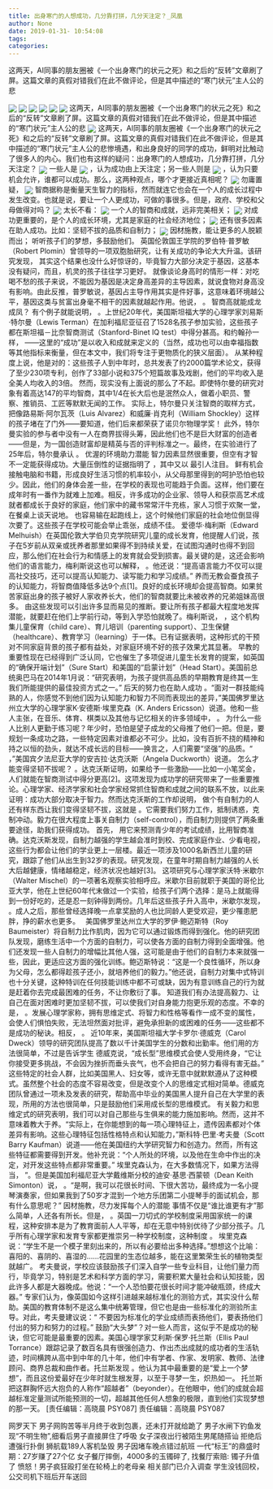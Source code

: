 ```yaml
---
title: 出身寒门的人想成功，几分靠打拼，几分天注定？_凤凰
author: None
date: 2019-01-31- 10:54:08
tags: 
categories: 
---
```

这两天，AI同事的朋友圈被《一个出身寒门的状元之死》和之后的“反转”文章刷了屏。这篇文章的真假对错我们在此不做评论，但是其中描述的“寒门状元”主人公的悲
<!-- more -->
                                
<img align="center" border="0" src="http://p1.ifengimg.com/a/2018_37/b1595fc7af57ef4_size19_w750_h172.gif" />
                                            
<img align="center" border="0" src="http://e0.ifengimg.com/12/2019/0130/EDDE1B3DA63A72A1DECFCFB64022DB4C8A454374_size50_w657_h320.png" />
                                    
<img align="center" border="0" src="http://e0.ifengimg.com/10/2019/0130/92563161F0EB08D8D25B1BD157CB17CF640D4DFE_size63_w960_h635.jpeg" />
                            
<img align="center" border="0" src="http://e0.ifengimg.com/12/2019/0130/382E53708DFBFE4AC6EB9AC664F9BEF4C0F34FFA_size79_w907_h509.jpeg" />
<img align="center" border="0" src="http://e0.ifengimg.com/04/2019/0130/4D989240D5C71A4A0A81D469CA6CE234BCDDDA1E_size64_w960_h642.jpeg" />
<img align="center" border="0" src="http://e0.ifengimg.com/12/2019/0130/7A0321DD9392CBFDB279EA73292A2FAB2DE4A4B6_size33_w640_h432.jpeg" />
这两天，AI同事的朋友圈被《一个出身寒门的状元之死》和之后的“反转”文章刷了屏。这篇文章的真假对错我们在此不做评论，但是其中描述的“寒门状元”主人公的悲
<img align="center" border="0" src="http://e0.ifengimg.com/06/2019/0130/A0EE3BDE06AD6738E9DEC838453D701C025301DF_size51_w514_h720.jpeg" />
这两天，AI同事的朋友圈被《一个出身寒门的状元之死》和之后的“反转”文章刷了屏。这篇文章的真假对错我们在此不做评论，但是其中描述的“寒门状元”主人公的悲惨境遇，和出身良好的同学的成功，鲜明对比触动了很多人的内心。我们也有这样的疑问：出身寒门的人想成功，几分靠打拼，几分天注定？
<img align="center" border="0" src="http://e0.ifengimg.com/11/2019/0130/D39B24FEB7AC26FDC8EB62AADFB74741BC4A9E24_size46_w640_h823.jpeg" />
一些人是
<img align="center" border="0" src="http://p1.ifengimg.com/a/2019_05/c9a7e0a33e4df8f_size290_w600_h448.jpg" />
，认为成功由上天注定；另一些人则是
<img align="center" border="0" src="http://e0.ifengimg.com/10/2019/0130/4B0699ECDEA1027929C3AF1732346D1262E61301_size7_w300_h168.jpeg" />
，认为只要机会允许，谁都可以成功。那么，这两种观点，哪个才更接近真相呢？
<img align="center" border="0" src="http://e0.ifengimg.com/01/2019/0130/8461590AC407F9394451EA5682D2976AA6660CF9_size36_w640_h772.jpeg" />
勿庸置疑，
<img align="center" border="0" src="http://e0.ifengimg.com/04/2019/0130/2929155FE8FCB6E2D04AA73DADBCE38A87FB174D_size237_w960_h655.jpeg" />
智商据称是衡量天生智力的指标，然而就连它也会在一个人的成长过程中发生改变。也就是说，要让一个人更成功，可做的事很多。但是，政府、学校和父母做得对吗？
<img align="center" border="0" src="http://e0.ifengimg.com/07/2019/0130/86725992660976BA66FD27D8F3AB5921930D58C9_size72_w960_h640.jpeg" />
太长不看：
<img align="center" border="0" src="http://p1.ifengimg.com/a/2018_07/93ab89ed585fee1_size55_w1667_h104.jpg" />
一个人的智商和成就，远非完美相关；
<img align="center" border="0" src="http://p2.ifengimg.com/a/2018_48/e3842f2675d1aaa_size76_w372_h494.jpg" />
对成功更重要的，是个人的成长环境，尤其是家庭的社会经济地位；
<img align="center" border="0" src="http://p0.ifengimg.com/a/2018_28/d1f660ebfb76d39_size107_w750_h230.gif" />
还有很多因素在助人成功。比如：坚韧不拔的品质和自制力；
<img align="center" border="0" src="http://p2.ifengimg.com/a/2016/0810/204c433878d5cf9size1_w16_h16.png" />
因材施教，能让更多的人脱颖而出；
听听孩子们的梦想，多鼓励他们。
英国伦敦国王学院的罗伯特·普罗敏（Robert Plomin）曾领导的一项双胞胎研究，让有关成功的争论大大升温。该研究发现，
其实这个结果也没什么好惊讶的，毕竟智力大部分决定于基因，这基本没有疑问，而且，机灵的孩子往往学习更好。
就像谈论身高时的情形一样：对吃喝不愁的孩子来说，不能因为基因是决定身高差异的主导因素，就说食物对身高没有影响。由此反推，普罗敏说，基因占主导作用其实是件好事，这意味着环境越公平，基因这类与贫富出身毫不相干的因素就越起作用。他说，
。
智商高就能成龙成凤？
有个例子就能说明，
。上世纪20年代，美国斯坦福大学的心理学家刘易斯·特尔曼（Lewis Terman）在加利福尼亚征召了1528名孩子参加实验，这些孩子都在斯坦福－比奈智商测试（Stanford-Binet IQ test）中得分甚高。和约翰孙一样，
——这里的“成功”是以收入和成就来定义的（当然，成功也可以由幸福指数等其他指标来衡量，但在本文中，我们将专注于更物质化的狭义层面）。
从某种程度上说，他是对的：这些孩子人到中年时，总共发表了约2000篇学术论文，获得了至少230项专利，创作了33部小说和375个短篇故事及戏剧，他们的平均收入是全美人均收入的3倍。
然而，现实没有上面说的那么了不起。即使特尔曼的研究对象有着高达147的平均智商，其中1/4在长大后也是泯然众人，做着小职员、警察、推销员、工匠等默默无闻的工作。
实际上，特尔曼只关注智商的取样方式，把像路易斯·阿尔瓦茨（Luis Alvarez）和威廉·肖克利（William Shockley）这样的孩子堵在了门外——要知道，他们后来都荣获了诺贝尔物理学奖！
此外，特尔曼实验的参与者中没有一人在商界拔得头筹，因此他们也不是巨大财富的创造者——但是，为一国创造财富却是精英与否的评判标准之一。最终，在实验进行了25年后，特尔曼承认
。
优渥的环境助力潜能
智力因素显然很重要，但空有才智不一定能获得成功。大量压倒性的证据指明了
，其中又以
最引人注目。
鲜有机会接触电脑和书籍，形成良好生活习惯的机率较小，从父母那里得到的呵护恐怕也较少。因此，他们的身体会差一些，在学校的表现也可能趋于负面。这样，他们要在成年时有一番作为就难上加难。相反，许多成功的企业家、领导人和获崇高艺术成就者都成长于良好的家庭，他们家中的藏书常常汗牛充栋，家人习惯于欢聚一堂，在餐桌上谈天说地。
也容易输在起跑线上，这个时候他们家庭的社会地位倒显得次要了。这些孩子在学校可能会举止乖张，成绩不佳。
爱德华·梅利斯（Edward Melhuish）在英国伦敦大学伯贝克学院研究儿童的成长发育，他提醒人们说，孩子在5岁前从双亲或抚养者那里如果得不到持续关爱，在试图沟通时也得不到回应，那么他们在社会行为和情感上的发育就会受到损害。最关键的是，这还会影响他们的语言能力，梅利斯说这也可以解释，
。他还说：“提高语言能力不仅可以提高社交技巧，还可以提高认知能力、读写能力和学习成绩。”
养而无教会蚕食孩子的认知能力，将智商值降低多达9个点[1]。良好的成长环境却会提高智商。如果贫苦家庭出身的孩子被好人家收养长大，他们的智商就要比未被收养的兄弟姐妹高很多。
由这些发现可以引出许多显而易见的推断。要让所有孩子都最大程度地发挥潜能，就要赶在他们上学前行动，等到入学恐怕就晚了。梅利斯说，
，这个机构集儿童保育（child care）、育儿培训（parenting support）、卫生保健（healthcare）、教育学习（learning）于一体。已有证据表明，这种形式的干预对不同家庭背景的孩子都有益处，对家庭环境不好的孩子效果尤其显著。
早教的重要性现在已经得到广泛认同，它也催生了多项促进儿童生长发育的提案，如英国的“确保开端计划”（Sure Start）和美国的“启蒙计划”（Head Start）。美国前总统奥巴马在2014年1月说：“研究表明，为孩子提供高品质的早期教育是终其一生我们所能提供的最佳投资方式之一。”
后天的努力也在助人成功
。“面对一群技能纯熟的人，你感觉不到他们因为认知能力和智力不同而表现出的差异，”美国佛罗里达州立大学的心理学家K·安德斯·埃里克森（K. Anders Ericsson）说道。他和一些人主张，在音乐、体育、棋类以及其他与记忆相关的许多领域中，
。
为什么一些人比别人更勤于练习呢？年少时，恐怕是望子成龙的父母推了他们一把。但是，要规划一条成功之路，一些特定因素对谁都必不可少。比如，没有百折不挠的精神和持之以恒的劲头，就达不成长远的目标——换言之，人们需要“坚强”的品质。“
，”美国宾夕法尼亚大学的安吉拉·达克沃斯（Angela Duckworth）说道。
怎么才能变得坚韧不拔呢？
。达克沃斯证明，如果给予一些激励——比如一小笔奖金，人们就能在智商测试中得分更高[2]。这项发现为成功学的研究带来了一些重要推论。心理学家、经济学家和社会学家经常抓住智商和成就之间的联系不放，以此来证明：成功大部分取决于智力。然而达克沃斯的工作却说明，
做个有自制力的人
还有样东西让我们变得坚韧不拔，这就是
。它需要我们努力工作，抵制诱惑，克制冲动。毅力在很大程度上事关自制力（self-control），而自制力则提供了两条重要途径，助我们获得成功。
首先，
用它来预测青少年的考试成绩，比用智商准确。达克沃斯发现，自制力越强的学生越会准时到校、完成家庭作业、少看电视，这些行为都会让他们的学业更上一层楼。最近一项涉及1000名新西兰儿童的研究，跟踪了他们从出生到32岁的表现。研究发现，在童年时期自制力越强的人长大后越健康，情绪越稳定，经济状况也越好[3]。
这项研究与心理学家沃特·米歇尔（Walter Mischel）的一项著名观察实验相呼应。米歇尔目前就职于美国的哥伦比亚大学，他在上世纪60年代末做过一个实验，给孩子们两个选择：是马上就能得到一份好吃的，还是忍一刻钟得到两份。几年后这些孩子升入高中，米歇尔发现，
。成人之后，那些曾经选择晚一点拿奖励的人也比同龄人更受欢迎，更少罹患肥胖，挣的薪水也更多。
 
美国佛罗里达州立大学的罗伊·鲍迈斯特（Roy Baumeister）将自制力比作肌肉，因为它可以通过锻炼而得到强化。他的研究团队发现，磨练生活中一个方面的自制力，可以使各方面的自制力得到全面增强。他们还发现一些人自制力的增幅比其他人强，这可能是由于他们的自制力本来就强一些，因此，更适应这方面的强化训练。鲍迈斯特说：“这是一个良性循环，所以身为父母，怎么都得趁孩子还小，就培养他们的毅力。”他还说，自制力对集中式特训也十分关键，这种特训在任何技能训练中都不可或缺，因为有意训练自己的行为就是赶着你去完成最困难的任务，不让你敷衍了事。
知道我们有办法提高毅力、让自己在面对困难时更加坚韧不拔，可以使我们对自身能力抱更乐观的态度。不幸的是，
。发展心理学家称，拥有思维定式、将智力和性格等看作一成不变的属性，会使人们惧怕失败，无法坦然面对批评，避免承担新的或困难的任务——这些都不是成功的秘诀。相反，
。
近10年来，美国斯坦福大学卡罗尔·德威克（Carol Dweck）领导的研究团队提高了数以千计美国学生的分数和出勤率。他们用的方法很简单，不过是告诉学生
德威克说，“成长型”思维模式会使人受用终身，“它让你接受更多挑战，不会因为挫折而垂头丧气，也不会把自己的努力看得有害无益。”
这些特定的社会人群，比如美国黑人、妇女等，或许无意中就默默遵从了这种模式。虽然整个社会的态度不容易改变，但是改变个人的思维定式相对简单。德威克团队曾通过一项未及发表的研究，帮助高中毕业的美国黑人提升自己在大学里的表现，所用的方法也很简单，只是鼓励他们采用成长型的思维模式。
有关毅力和思维定式的研究表明，我们可以对自己那些与生俱来的能力施加影响。然而，这并不意味着教大于养。“实际上，在你能想到的每一项心理特征上，遗传因素都对个体差异有影响。这些心理特征包括性格特点和认知能力，”斯科特·巴里·考夫曼（Scott Barry Kaufman）说道——他在美国纽约大学研究智力和创造力。然而，所有这些特征都需要得到开发。他补充说：“个人所处的环境，以及他在生命中作出的决定，对开发这些特点都非常重要。”
埃里克森认为，在大多数情况下，如果方法得当，
”。但是美国加利福尼亚大学戴维斯分校的迪安·基思·西蒙顿（Dean Keith Simonton）说，
。“是啊，我可以花很长时间、下很大苦功，最终成为一名小提琴演奏家，但如果我到了50岁才混到一个地方乐团第二小提琴手的面试机会，那有什么意思呢？”
因材施教，尽力发挥每个人的潜能
事情不仅是“谁比谁更有才”那么简单，人还各有所长。但是，
。英国一刀切式的学校制度采用国家统一的课程，这种安排本是为了教育面前人人平等，却在无意中特别优待了少部分孩子。几乎所有心理学家和发育专家都更推崇另一种学校制度，这种制度
。
埃里克森说：“学生不是一个模子里刻出来的，所以有必要给出多种选择。”想想这个比喻：喜阳的、喜阴的、喜湿的……花园里的生态位越多，能在这里繁荣生长的植物类型就越广。
考夫曼说，学校应该鼓励孩子们深入自学一些专业科目，让他们量力而行，毕竟学习，特别是艺术和科学方面的学习，需要积累大量社会和认知技能，因此许多人都是大器晚成。他说：“一个人恐怕要花很长时间才能冲破瓶颈，终成大器。”
专家们认为，像英国如今这样引进越来越标准化的测验方式，其实没什么帮助。美国的教育体制不是这么集中统筹管理，但它也是由一些标准化的测验所主导。对此，考夫曼建议说：“
不要因为标准化的学业成绩而表扬他们，要表扬他们付出的努力和努力的过程。”
鼓励“大头梦”？对一些人而言，这似乎不是成功的秘诀，但它可能是最重要的因素。美国心理学家艾利斯·保罗·托兰斯（Ellis Paul Torrance）跟踪记录了数百名具有很强创造力、作出杰出成就的成功者的生活轨迹，时间横跨从高中到中年的几十年，他们中有学者、作家、发明家、教师、法律顾问、商界总裁和曲作者。托兰斯发现
。他认为其中最重要的是“爱上一个梦想”，而且这份爱最好在少年时就生根发芽，以至于寻梦一生，炽热如一。
托兰斯把这群胸怀远大抱负的人称作“超越者”（beyonder）。在他眼中，他们的成就会超越标准定量测试所能预测的一切，超越其他任何人想象的极限，直到他们实现梦想的那一天。
                                [责任编辑：高晓晨                                    PSY087]                            
                                责任编辑：高晓晨                                    PSY087                            
                                                            
网罗天下
男子网购苦等半月终于收到包裹，还未打开就给跪了
男子水闸下钓鱼发现“不明生物”,细看后男子直接屏住了呼吸
女子深夜出行被陌生男尾随搭讪 拒绝后遭强行扑倒
狮航载189人客机坠毁 男子因堵车晚点错过航班
一代“标王”的鼎盛时期：27岁赚了27个亿
女子餐厅摔倒，4000多的玉镯碎了, 找餐厅索赔: 镯子升值了
愤怒！男子疯狂殴打坐在轮椅上的老母亲 相关部门已介入调查
学生没钱回校，公交司机下班后开车送回
